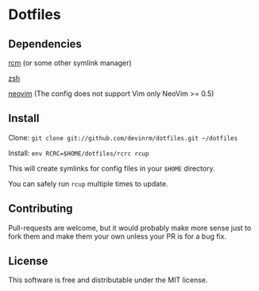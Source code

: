 # Dotfiles

Dependencies
------------
[rcm](https://github.com/thoughtbot/rcm) (or some other symlink manager)

[zsh](https://www.zsh.org/)

[neovim](https://neovim.io/) (The config does not support Vim only NeoVim >= 0.5)

Install
-------
Clone: `git clone git://github.com/devinrm/dotfiles.git ~/dotfiles`

Install: `env RCRC=$HOME/dotfiles/rcrc rcup`

This will create symlinks for config files in your `$HOME` directory.

You can safely run `rcup` multiple times to update.

Contributing
------------
Pull-requests are welcome, but it would probably make more sense just to fork them and make them your
own unless your PR is for a bug fix.

License
-------
This software is free and distributable under the MIT license.
